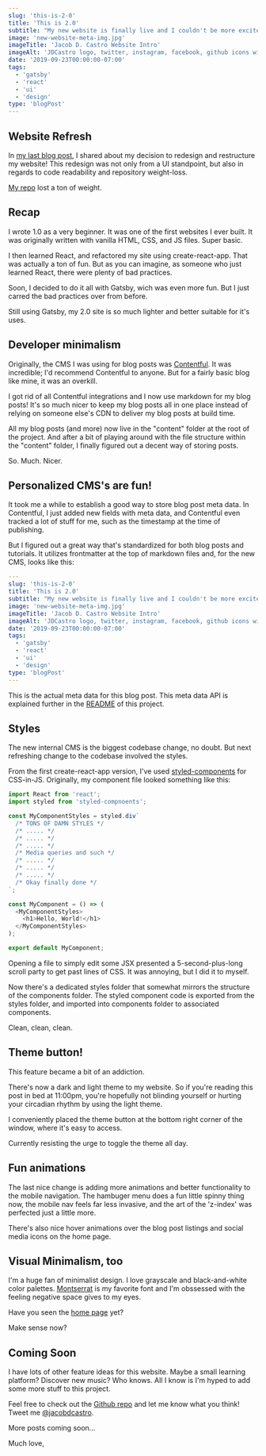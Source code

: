 ```yaml
---
slug: 'this-is-2-0'
title: 'This is 2.0'
subtitle: "My new website is finally live and I couldn't be more excited."
image: 'new-website-meta-img.jpg'
imageTitle: 'Jacob D. Castro Website Intro'
imageAlt: 'JDCastro logo, twitter, instagram, facebook, github icons with @jacobdcastro username'
date: '2019-09-23T00:00:00-07:00'
tags:
  - 'gatsby'
  - 'react'
  - 'ui'
  - 'design'
type: 'blogPost'
---
```


## Website Refresh

In [my last blog post](https://jacobdcastro.com/blog/time-to-change-up-my-blog), I shared about my decision to redesign and restructure my website! This redesign was not only from a UI standpoint, but also in regards to code readability and repository weight-loss.

[My repo](https://github.com/jacobdcastro) lost a ton of weight.

## Recap

I wrote 1.0 as a very beginner. It was one of the first websites I ever built. It was originally written with vanilla HTML, CSS, and JS files. Super basic.

I then learned React, and refactored my site using create-react-app. That was actually a ton of fun. But as you can imagine, as someone who just learned React, there were plenty of bad practices.

Soon, I decided to do it all with Gatsby, wich was even more fun. But I just carred the bad practices over from before.

Still using Gatsby, my 2.0 site is so much lighter and better suitable for it's uses.

## Developer minimalism

Originally, the CMS I was using for blog posts was [Contentful](https://contentful.com). It was incredible; I'd recommend Contentful to anyone. But for a fairly basic blog like mine, it was an overkill.

I got rid of all Contentful integrations and I now use markdown for my blog posts! It's so much nicer to keep my blog posts all in one place instead of relying on someone else's CDN to deliver my blog posts at build time.

All my blog posts (and more) now live in the "content" folder at the root of the project. And after a bit of playing around with the file structure within the "content" folder, I finally figured out a decent way of storing posts.

So. Much. Nicer.

## Personalized CMS's are fun!

It took me a while to establish a good way to store blog post meta data. In Contentful, I just added new fields with meta data, and Contentful even tracked a lot of stuff for me, such as the timestamp at the time of publishing.

But I figured out a great way that's standardized for both blog posts and tutorials. It utilizes frontmatter at the top of markdown files and, for the new CMS, looks like this:

```yaml
---
slug: 'this-is-2-0'
title: 'This is 2.0'
subtitle: "My new website is finally live and I couldn't be more excited."
image: 'new-website-meta-img.jpg'
imageTitle: 'Jacob D. Castro Website Intro'
imageAlt: 'JDCastro logo, twitter, instagram, facebook, github icons with @jacobdcastro username'
date: '2019-09-23T00:00:00-07:00'
tags:
  - 'gatsby'
  - 'react'
  - 'ui'
  - 'design'
type: 'blogPost'
---

```

This is the actual meta data for this blog post. This meta data API is explained further in the [README](https://github.com/jacobdcastro/personal-site/blob/master/README.md) of this project.

## Styles

The new internal CMS is the biggest codebase change, no doubt. But next refreshing change to the codebase involved the styles.

From the first create-react-app version, I've used [styled-components](https://styled-components.com) for CSS-in-JS. Originally, my component file looked something like this:

```javascript
import React from 'react';
import styled from 'styled-compnoents';

const MyComponentStyles = styled.div`
  /* TONS OF DAMN STYLES */
  /* ..... */
  /* ..... */
  /* ..... */
  /* Media queries and such */
  /* ..... */
  /* ..... */
  /* ..... */
  /* Okay finally done */
`;

const MyComponent = () => (
  <MyComponentStyles>
    <h1>Hello, World!</h1>
  </MyComponentStyles>
);

export default MyComponent;
```

Opening a file to simply edit some JSX presented a 5-second-plus-long scroll party to get past lines of CSS. It was annoying, but I did it to myself.

Now there's a dedicated styles folder that somewhat mirrors the structure of the components folder. The styled component code is exported from the styles folder, and imported into components folder to associated components.

Clean, clean, clean.

## Theme button!

This feature became a bit of an addiction.

There's now a dark and light theme to my website. So if you're reading this post in bed at 11:00pm, you're hopefully not blinding yourself or hurting your circadian rhythm by using the light theme.

I conveniently placed the theme button at the bottom right corner of the window, where it's easy to access.

Currently resisting the urge to toggle the theme all day.

## Fun animations

The last nice change is adding more animations and better functionality to the mobile navigation. The hambuger menu does a fun little spinny thing now, the mobile nav feels far less invasive, and the art of the 'z-index' was perfected just a little more.

There's also nice hover animations over the blog post listings and social media icons on the home page.

## Visual Minimalism, too

I'm a huge fan of minimalist design. I love grayscale and black-and-white color palettes. [Montserrat](https://fonts.google.com/specimen/Montserrat) is my favorite font and I'm obssessed with the feeling negative space gives to my eyes.

Have you seen the [home page](https://jacobdcastro.com) yet?

Make sense now?

## Coming Soon

I have lots of other feature ideas for this website. Maybe a small learning platform? Discover new music? Who knows. All I know is I'm hyped to add some more stuff to this project.

Feel free to check out the [Github repo](https://github.com/jacobdcastro/personal-site/) and let me know what you think! Tweet me [@jacobdcastro](https://twitter.com/jacobdcastro).

More posts coming soon...

Much love,
